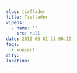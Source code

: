 ```yaml
---
slug: tieflader
title: Tieflader
videos:
  - name: ''
    src: null
date: 2016-06-01 21:06:19
tags:
  - konzert
city:
location:
---
```

